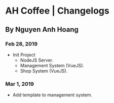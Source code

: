 # AH Coffee | Changelogs
## By Nguyen Anh Hoang

### Feb 28, 2019
- Init Project
  - NodeJS Server.
  - Management System (VueJS).
  - Shop System (VueJS).
### Mar 1, 2019
- Add template to management system.
